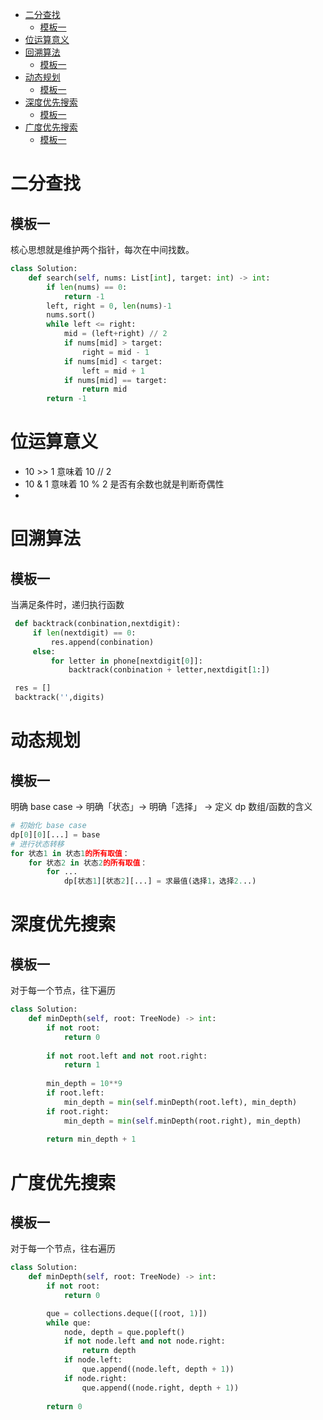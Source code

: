 * [二分查找](#1)
  * [模板一](#1.1)
* [位运算意义](#2)
* [回溯算法](#3)
  * [模板一](#3.1)
* [动态规划](#4)
  * [模板一](#4.1)
* [深度优先搜索](#5)
  * [模板一](#5.1)
* [广度优先搜索](#6)
  * [模板一](#6.1)
# <span id='1'>二分查找</span>
## <span id='1.1'>模板一</span>
核心思想就是维护两个指针，每次在中间找数。
```python
class Solution:
    def search(self, nums: List[int], target: int) -> int:
        if len(nums) == 0:
            return -1
        left, right = 0, len(nums)-1
        nums.sort()
        while left <= right:
            mid = (left+right) // 2
            if nums[mid] > target:
                right = mid - 1
            if nums[mid] < target:
                left = mid + 1
            if nums[mid] == target:
                return mid
        return -1
```

# <span id='2'>位运算意义</span>

* 10 >> 1 意味着 10 // 2
* 10 & 1 意味着 10 % 2 是否有余数也就是判断奇偶性
* 
# <span id='3'>回溯算法</span>
## <span id='3.1'>模板一</span>
当满足条件时，递归执行函数
```python
 def backtrack(conbination,nextdigit):
     if len(nextdigit) == 0:
         res.append(conbination)
     else:
         for letter in phone[nextdigit[0]]:
             backtrack(conbination + letter,nextdigit[1:])

 res = []
 backtrack('',digits)
```
# <span id='4'>动态规划</span>
## <span id='4.1'>模板一</span>
明确 base case -> 明确「状态」-> 明确「选择」 -> 定义 dp 数组/函数的含义
```python
# 初始化 base case
dp[0][0][...] = base
# 进行状态转移
for 状态1 in 状态1的所有取值：
    for 状态2 in 状态2的所有取值：
        for ...
            dp[状态1][状态2][...] = 求最值(选择1，选择2...)
```
# <span id='5'>深度优先搜索</span>
## <span id='5.1'>模板一</span>
对于每一个节点，往下遍历
```python
class Solution:
    def minDepth(self, root: TreeNode) -> int:
        if not root:
            return 0
        
        if not root.left and not root.right:
            return 1
        
        min_depth = 10**9
        if root.left:
            min_depth = min(self.minDepth(root.left), min_depth)
        if root.right:
            min_depth = min(self.minDepth(root.right), min_depth)
        
        return min_depth + 1
```
# <span id='6'>广度优先搜索</span>
## <span id='6.1'>模板一</span>
对于每一个节点，往右遍历
```python
class Solution:
    def minDepth(self, root: TreeNode) -> int:
        if not root:
            return 0

        que = collections.deque([(root, 1)])
        while que:
            node, depth = que.popleft()
            if not node.left and not node.right:
                return depth
            if node.left:
                que.append((node.left, depth + 1))
            if node.right:
                que.append((node.right, depth + 1))
        
        return 0
```
